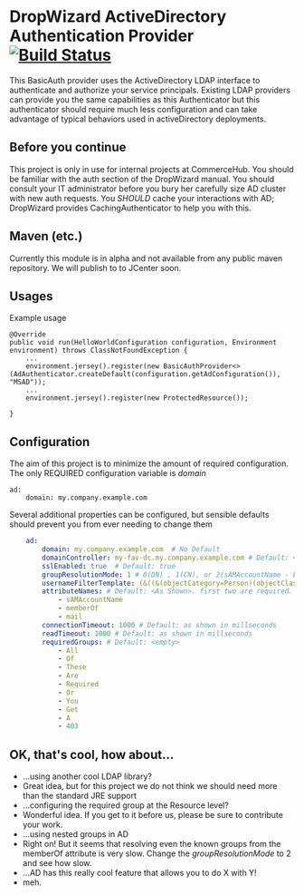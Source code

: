 # DropWizard ActiveDirectory Authentication Provider [![Build Status](https://travis-ci.org/commercehub-oss/dropwizard-auth-ms-ad.svg?branch=master)](https://travis-ci.org/commercehub-oss/dropwizard-auth-ms-ad)
This BasicAuth provider uses the ActiveDirectory LDAP interface to authenticate and authorize your service principals.
Existing LDAP providers can provide you the same capabilities as this Authenticator but this authenticator should require
much less configuration and can take advantage of typical behaviors used in activeDirectory deployments.

## Before you continue
This project is only in use for internal projects at CommerceHub. You should be familiar with the auth section of the DropWizard manual.
You should consult your IT administrator before you bury her carefully size AD cluster with new auth requests. You *SHOULD* cache your
interactions with AD; DropWizard provides CachingAuthenticator to help you with this.

## Maven (etc.)
Currently this module is in alpha and not available from any public maven repository. We will publish to to JCenter soon.

## Usages
Example usage

    @Override
    public void run(HelloWorldConfiguration configuration, Environment environment) throws ClassNotFoundException {
        ...
        environment.jersey().register(new BasicAuthProvider<>(AdAuthenticator.createDefault(configuration.getAdConfiguration()), "MSAD"));
        ...
        environment.jersey().register(new ProtectedResource());

    }

## Configuration
The aim of this project is to minimize the amount of required configuration. The only REQUIRED configuration variable is *domain*

    ad:
        domain: my.company.example.com

Several additional properties can be configured, but sensible defaults should prevent you from ever needing to change them
```yaml
    ad:
        domain: my.company.example.com  # No Default
        domainController: my-fav-dc.my.company.example.com # Default: <domain>
        sslEnabled: true  # Default: true
        groupResolutionMode: 1 # 0(DN) , 1(CN), or 2(sAMAccountName - EXPENSIVE). Default: 1
        usernameFilterTemplate: (&((&(objectCategory=Person)(objectClass=User)))(sAMAccountName=${username})) # Default: <As shown>
        attributeNames: # Default: <As Shown>. first two are required.
            - sAMAccountName
            - memberOf
            - mail
        connectionTimeout: 1000 # Default: as shown in millseconds
        readTimeout: 1000 # Default: as shown in millseconds
        requiredGroups: # Default: <empty>
            - All
            - Of
            - These
            - Are
            - Required
            - Or
            - You
            - Get
            - A
            - 403
```

## OK, that's cool, how about...

* ...using another cool LDAP library?
* Great idea, but for this project we do not think we should need more than the standard JRE support
* ...configuring the required group at the Resource level?
* Wonderful idea. If you get to it before us, please be sure to contribute your work.
* ...using nested groups in AD
* Right on! But it seems that resolving even the known groups from the memberOf attribute is very slow. Change the *groupResolutionMode* to 2 and see how slow.
* ...AD has this really cool feature that allows you to do X with Y!
* meh.




